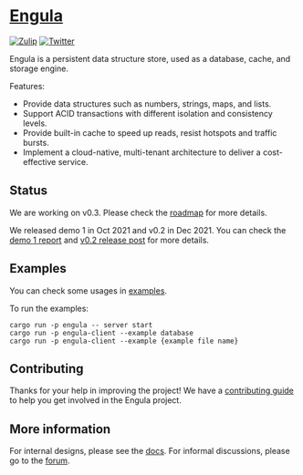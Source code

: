 # [Engula](https://engula.io)

[![Zulip][zulip-badge]][zulip-url]
[![Twitter][twitter-badge]][twitter-url]

[zulip-badge]: https://img.shields.io/badge/Zulip-chat-brightgreen?style=flat-square&logo=zulip
[zulip-url]: https://engula.zulipchat.com
[twitter-badge]: https://img.shields.io/twitter/follow/engulaio?style=flat-square&logo=twitter&color=brightgreen
[twitter-url]: https://twitter.com/intent/follow?screen_name=engulaio

Engula is a persistent data structure store, used as a database, cache, and storage engine.

Features:

- Provide data structures such as numbers, strings, maps, and lists.
- Support ACID transactions with different isolation and consistency levels.
- Provide built-in cache to speed up reads, resist hotspots and traffic bursts.
- Implement a cloud-native, multi-tenant architecture to deliver a cost-effective service.

## Status

We are working on v0.3. Please check the [roadmap][roadmap] for more details.

[roadmap]: https://github.com/engula/engula/issues/359

We released demo 1 in Oct 2021 and v0.2 in Dec 2021. You can check the [demo 1 report](https://engula.com/posts/demo-1/) and [v0.2 release post](https://engula.io/posts/release-0.2/) for more details.

## Examples

You can check some usages in [examples](src/client/examples).

To run the examples:

```
cargo run -p engula -- server start
cargo run -p engula-client --example database
cargo run -p engula-client --example {example file name}
```

## Contributing

Thanks for your help in improving the project! We have a [contributing guide](CONTRIBUTING.md) to help you get involved in the Engula project.

## More information

For internal designs, please see the [docs](docs). For informal discussions, please go to the [forum](https://github.com/engula/engula/discussions).
